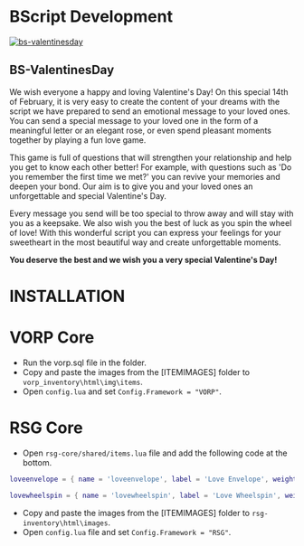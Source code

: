 # BScript Development
[![bs-valentinesday](https://i.imgur.com/S3y2pwv.gif)](https://i.imgur.com/0EdvY3P.gif)
## BS-ValentinesDay

We wish everyone a happy and loving Valentine's Day! On this special 14th of February, it is very easy to create the content of your dreams with the script we have prepared to send an emotional message to your loved ones. You can send a special message to your loved one in the form of a meaningful letter or an elegant rose, or even spend pleasant moments together by playing a fun love game.

This game is full of questions that will strengthen your relationship and help you get to know each other better! For example, with questions such as 'Do you remember the first time we met?' you can revive your memories and deepen your bond. Our aim is to give you and your loved ones an unforgettable and special Valentine's Day.

Every message you send will be too special to throw away and will stay with you as a keepsake. We also wish you the best of luck as you spin the wheel of love! With this wonderful script you can express your feelings for your sweetheart in the most beautiful way and create unforgettable moments.

**You deserve the best and we wish you a very special Valentine's Day!**

# INSTALLATION
# VORP Core
- Run the vorp.sql file in the folder.
- Copy and paste the images from the [ITEMIMAGES] folder to `vorp_inventory\html\img\items`.
- Open `config.lua` and set `Config.Framework = "VORP"`.
# RSG Core
- Open `rsg-core/shared/items.lua` file and add the following code at the bottom.
```lua
loveenvelope = { name = 'loveenvelope', label = 'Love Envelope', weight = 100, type = 'item', image = 'loveenvelope.png', unique = true, useable = true, shouldClose = true, description = 'Love Envelope' },

lovewheelspin = { name = 'lovewheelspin', label = 'Love Wheelspin', weight = 100, type = 'item', image = 'lovewheelspin.png', unique = true, useable = true, shouldClose = true, description = 'Love Wheelspin' },
```
- Copy and paste the images from the [ITEMIMAGES] folder to `rsg-inventory\html\images`.
- Open `config.lua` file and set `Config.Framework = "RSG"`.
